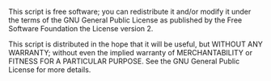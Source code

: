 This script is free software; you can redistribute it and/or
modify it under the terms of the GNU General Public License as
published by the Free Software Foundation the License version 2.

This script is distributed in the hope that it will be useful,
but WITHOUT ANY WARRANTY; without even the implied warranty of
MERCHANTABILITY or FITNESS FOR A PARTICULAR PURPOSE. See the
GNU General Public License for more details.
